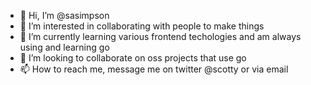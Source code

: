 - 👋 Hi, I’m @sasimpson
- 👀 I’m interested in collaborating with people to make things
- 🌱 I’m currently learning various frontend techologies and am always using and learning go
- 💞️ I’m looking to collaborate on oss projects that use go
- 📫 How to reach me, message me on twitter @scotty or via email

<!---
sasimpson/sasimpson is a ✨ special ✨ repository because its `README.md` (this file) appears on your GitHub profile.
You can click the Preview link to take a look at your changes.
--->
